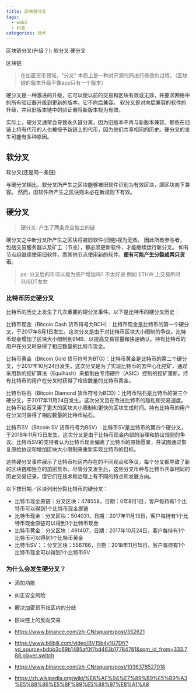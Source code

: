 ```yaml
---
title: 区块链分叉
tags:
  - web3
  - 科普
categories: 技术
---
```


区块链分叉(升级？): 软分叉 硬分叉

区块链
> 在加密货币领域，"分叉" 本质上是一种对开源代码进行修改的过程。（区块链的版本升级不像app只有一个版本）


硬分叉是一种激进的升级，它可以使以前的交易和区块有效或无效，并要求网络中的所有验证器升级到更新的版本。它不向后兼容。
软分叉是对向后兼容的软件的升级，并且旧版本链中的验证器将新版本视为有效。

实际上，硬分叉通常会导致永久链分离，因为旧版本不再与新版本兼容。那些在旧链上持有代币的人也被授予新链上的代币，因为他们共享相同的历史。硬分叉的发生可能有多种原因。



## 软分叉

软分叉(还是同一条链)

与硬分叉相比，软分叉所产生之区块能够被旧软件识别为有效区块，即区块向下兼容。
然而，旧软件所产生之区块则未必在新规则下有效。

## 硬分叉

> 硬分叉: 产生了两条完全独立的链

硬分叉之中新分叉所产生之区块将被旧软件(旧链)视为无效。
因此所有参与者，包括交易服务器以及矿工（节点），都必须更新软件，才能继续运行新分叉。
如有节点组继续使用旧软件，而其他节点使用新的软件，**便有可能产生分裂成两只货币**。

> ps: 分叉后的币可以视为资产增加吗? 不太好说 例如 ETHW 上交易所时3USDT左右

### 比特币历史硬分叉

比特币的历史上发生了几次重要的硬分叉事件。以下是比特币的硬分叉历史：

比特币现金（Bitcoin Cash 货币符号为BCH）：比特币现金是比特币的第一个硬分叉，于2017年8月1日发生。这次分叉是由于对比特币区块大小限制的争议。比特币现金增加了区块大小限制到8MB，以提高交易容量和快速确认。持有比特币的用户在分叉时获得了相应数量的比特币现金。

比特币黄金（Bitcoin Gold 货币符号为BTG）：比特币黄金是比特币的第二个硬分叉，于2017年10月24日发生。这次分叉是为了实现比特币的去中心化挖矿，通过采用新的挖矿算法（Equihash）来抵制由专用硬件（ASIC）控制的挖矿垄断。持有比特币的用户在分叉时获得了相应数量的比特币黄金。

比特币钻石（Bitcoin Diamond 货币符号为BCD）：比特币钻石是比特币的第三个硬分叉，于2017年11月24日发生。这次分叉旨在改进比特币的隐私和交易速度。比特币钻石采用了更大的区块大小限制和更快的区块生成时间。持有比特币的用户在分叉时获得了相应数量的比特币钻石。

比特币SV（Bitcoin SV 货币符号为BSV）：比特币SV是比特币的第四个硬分叉，于2018年11月15日发生。这次分叉是由于比特币现金内部的治理和协议规则的争议。比特币SV的支持者认为比特币现金偏离了比特币的原始愿景，并试图通过恢复原始协议和增加区块大小限制来重新实现比特币的目标。

这些硬分叉事件展示了比特币社区内存在的不同观点和争议。每个分叉都导致了新的区块链和独立的加密货币。尽管分叉发生后，这些分叉币种与比特币共享相同的历史交易记录，但它们在技术和治理上有不同的特点和发展方向。

以下按日期／区块列出分裂比特币的硬分叉：

- 比特币现金原链：分叉区块：478558，日期：0年8月1日，客户每持有1个比特币可以得到1个比特币现金原链
- 比特币现金：分叉区块：504031，日期：2017年11月13日，客户每持有1个比特币现金原链可以得到1个比特币现金
- 比特币黄金：分叉区块：491407，日期：2017年10月24日，客户每持有1个比特币可以得到1个比特币黄金
- 比特币SV：：分叉区块：556766，日期：2018年11月15日，客户每持有1个比特币现金可以得到1个比特币SV


### 为什么会发生硬分叉？

- 添加功能
- 纠正安全风险
- 解决加密货币社区内的分歧
- 区块链上的反向交易

- https://www.binance.com/zh-CN/square/post/352621
- https://www.bilibili.com/video/BV15b4y1G7Df/?vd_source=bdbb3c69b1485af0f7bd463b17784781&spm_id_from=333.788.player.switch
- https://www.binance.com/zh-CN/square/post/1036378527018
- https://zh.wikipedia.org/wiki/%E6%AF%94%E7%89%B9%E5%B9%A3%E5%88%86%E5%8F%89%E5%88%97%E8%A1%A8
